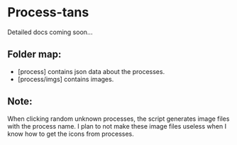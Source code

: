 # Process-tans
Detailed docs coming soon...

## Folder map:
- [process] contains json data about the processes.
- [process/imgs] contains images.

## Note:
When clicking random unknown processes, the script generates image files with the process name.
I plan to not make these image files useless when I know how to get the icons from processes.
